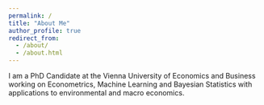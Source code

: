 ```yaml
---
permalink: /
title: "About Me"
author_profile: true
redirect_from: 
  - /about/
  - /about.html
---
```


I am a PhD Candidate at the Vienna University of Economics and Business working on Econometrics, Machine Learning and Bayesian Statistics with applications to environmental and macro economics.  
